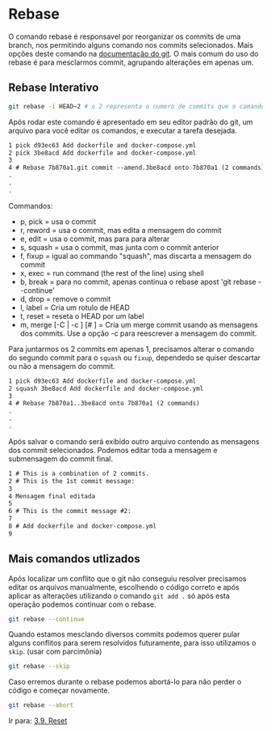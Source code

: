 # Rebase

O comando rebase é responsavel por reorganizar os commits de uma branch, nos permitindo alguns comando nos commits selecionados.
Mais opções deste comando na [documentação do git](https://git-scm.com/docs/git-rebase).
O mais comum do uso do rebase é para mesclarmos commit, agrupando alterações em apenas um.

## Rebase Interativo

```bash
git rebase -i HEAD~2 # o 2 representa o numero de commits que o camando ira busca para o rebase.
```

Após rodar este comando é apresentado em seu editor padrão do git, um arquivo para você editar os comandos, e executar a tarefa desejada.

```txt
1 pick d93ec63 Add dockerfile and docker-compose.yml
2 pick 3be8acd Add dockerfile and docker-compose.yml
3
4 # Rebase 7b870a1.git commit --amend.3be8acd onto 7b870a1 (2 commands)
.
.
.
```

Commandos:

* p, pick <commit> = usa o commit
* r, reword <commit> = usa o commit, mas edita a mensagem do commit
* e, edit <commit> = usa o commit, mas para para alterar
* s, squash <commit> = usa o commit, mas junta com o commit anterior
* f, fixup <commit> = igual ao commando "squash", mas discarta a mensagem do commit
* x, exec <command> = run command (the rest of the line) using shell
* b, break = para no commit, apenas continua o rebase apost 'git rebase --continue'
* d, drop <commit> = remove o commit
* l, label <label> = Cria um rotulo de HEAD
* t, reset <label> = reseta o HEAD por um label
* m, merge [-C <commit> | -c <commit>] <label> [# <oneline>] = Cria um merge commit usando as mensagens dos commits. Use a opção -c <commit> para reescrever a mensagem do commit.

Para juntarmos os 2 commits em apenas 1, precisamos alterar o comando do segundo commit para o `squash` ou `fixup`, dependedo se quiser descartar ou não a mensagem do commit.

```txt
1 pick d93ec63 Add dockerfile and docker-compose.yml
2 squash 3be8acd Add dockerfile and docker-compose.yml
3
4 # Rebase 7b870a1..3be8acd onto 7b870a1 (2 commands)
.
.
.
```

Após salvar o comando será exibido outro arquivo contendo as mensagens dos commit selecionados. Podemos editar toda a mensagem e submensagem do commit final.

```txt
1 # This is a combination of 2 commits.
2 # This is the 1st commit message:
3
4 Mensagem final editada
5
6 # This is the commit message #2:
7
8 # Add dockerfile and docker-compose.yml
9
```

## Mais comandos utlizados

Após localizar um conflito que o git não conseguiu resolver precisamos editar os arquivos manualmente, escolhendo o código correto e após aplicar as alterações utilizando o comando `git add .` só após esta operação podemos continuar com o rebase.

```bash
git rebase --continue
```

Quando estamos mesclando diversos commits podemos querer pular alguns conflitos para serem resolvidos futuramente, para isso utilizamos o `skip`. (usar com parcimônia)

```bash
git rebase --skip
```

Caso erremos durante o rebase podemos abortá-lo para não perder o código e começar novamente.

```bash
git rebase --abort
```

Ir para: [3.9. Reset](reset.md)
